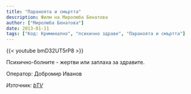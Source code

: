 ```yaml
---
title: "Параноята и смъртта"
description: Филм на Миролюба Бенатова
author: ["Миролюба Бенатова"]
date: 2013-01-11
tags: ["Код: Криминално", "психично здраве", "Параноята и смъртта"]
---
```


{{< youtube bmD32UT5rP8 >}}

Психично-болните - жертви или заплаха за здравите. 

Оператор: Добромир Иванов

*Източник: [bTV](https://btvnovinite.bg/video/news/za-paranoyata-i-smartta.html)*
